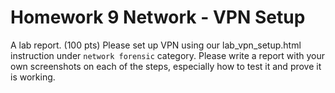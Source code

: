 # Homework 9 Network - VPN Setup

A lab report. (100 pts)
Please set up VPN using our lab_vpn_setup.html instruction under `network forensic` category.
Please write a report with your own screenshots on each of the steps, especially how to test it and prove it is working.
